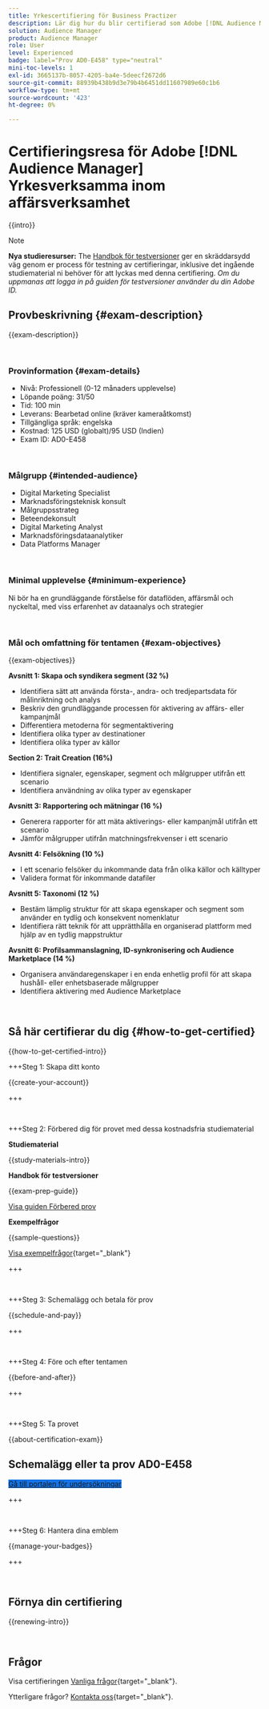 ```yaml
---
title: Yrkescertifiering för Business Practizer
description: Lär dig hur du blir certifierad som Adobe [!DNL Audience Manager] Yrkesverksamma inom affärsverksamhet.
solution: Audience Manager
product: Audience Manager
role: User
level: Experienced
badge: label="Prov AD0-E458" type="neutral"
mini-toc-levels: 1
exl-id: 3665137b-8057-4205-ba4e-5deecf2672d6
source-git-commit: 88939b438b9d3e79b4b6451dd11607989e60c1b6
workflow-type: tm+mt
source-wordcount: '423'
ht-degree: 0%

---
```


# Certifieringsresa för Adobe [!DNL Audience Manager] Yrkesverksamma inom affärsverksamhet

{{intro}}

>[!NOTE]
>
>**Nya studieresurser:** The [Handbok för testversioner](https://app.rockinfo.com/courses/playScorm/616) ger en skräddarsydd väg genom er process för testning av certifieringar, inklusive det ingående studiematerial ni behöver för att lyckas med denna certifiering. _Om du uppmanas att logga in på guiden för testversioner använder du din Adobe ID._

## Provbeskrivning {#exam-description}

{{exam-description}}

<br>

### Provinformation {#exam-details}

* Nivå: Professionell (0-12 månaders upplevelse)
* Löpande poäng: 31/50
* Tid: 100 min
* Leverans: Bearbetad online (kräver kameraåtkomst)
* Tillgängliga språk: engelska
* Kostnad: 125 USD (globalt)/95 USD (Indien)
* Exam ID: AD0-E458

<br>

### Målgrupp {#intended-audience}

* Digital Marketing Specialist
* Marknadsföringsteknisk konsult
* Målgruppsstrateg
* Beteendekonsult
* Digital Marketing Analyst
* Marknadsföringsdataanalytiker
* Data Platforms Manager

<br>

### Minimal upplevelse {#minimum-experience}

Ni bör ha en grundläggande förståelse för dataflöden, affärsmål och nyckeltal, med viss erfarenhet av dataanalys och strategier

<br>

### Mål och omfattning för tentamen {#exam-objectives}

{{exam-objectives}}

**Avsnitt 1: Skapa och syndikera segment (32 %)**

* Identifiera sätt att använda första-, andra- och tredjepartsdata för målinriktning och analys
* Beskriv den grundläggande processen för aktivering av affärs- eller kampanjmål
* Differentiera metoderna för segmentaktivering
* Identifiera olika typer av destinationer
* Identifiera olika typer av källor

**Section 2: Trait Creation (16%)**

* Identifiera signaler, egenskaper, segment och målgrupper utifrån ett scenario
* Identifiera användning av olika typer av egenskaper

**Avsnitt 3: Rapportering och mätningar (16 %)**

* Generera rapporter för att mäta aktiverings- eller kampanjmål utifrån ett scenario
* Jämför målgrupper utifrån matchningsfrekvenser i ett scenario

**Avsnitt 4: Felsökning (10 %)**

* I ett scenario felsöker du inkommande data från olika källor och källtyper
* Validera format för inkommande datafiler

**Avsnitt 5: Taxonomi (12 %)**

* Bestäm lämplig struktur för att skapa egenskaper och segment som använder en tydlig och konsekvent nomenklatur
* Identifiera rätt teknik för att upprätthålla en organiserad plattform med hjälp av en tydlig mappstruktur

**Avsnitt 6: Profilsammanslagning, ID-synkronisering och Audience Marketplace (14 %)**

* Organisera användaregenskaper i en enda enhetlig profil för att skapa hushåll- eller enhetsbaserade målgrupper
* Identifiera aktivering med Audience Marketplace

<br>

## Så här certifierar du dig {#how-to-get-certified}

{{how-to-get-certified-intro}}

+++Steg 1: Skapa ditt konto

{{create-your-account}}

+++

<br>

+++Steg 2: Förbered dig för provet med dessa kostnadsfria studiematerial

**Studiematerial**

{{study-materials-intro}}

**Handbok för testversioner**

{{exam-prep-guide}}

[Visa guiden Förbered prov](https://app.rockinfo.com/courses/playScorm/616)

**Exempelfrågor**

{{sample-questions}}

[Visa exempelfrågor](https://scorpion.caveon.com/launchpad/ad0-e458-adobe-audience-manager-business-practitioner-professional-copy-dvaivw){target="_blank"}

+++

<br>

+++Steg 3: Schemalägg och betala för prov

{{schedule-and-pay}}

+++

<br>

+++Steg 4: Före och efter tentamen

{{before-and-after}}

+++

<br>

+++Steg 5: Ta provet

{{about-certification-exam}}

## Schemalägg eller ta prov AD0-E458

<a href="https://www.certmetrics.com/adobe/candidate/examity_sso.aspx?eid=AD0-E458" target="_blank" class="spectrum-Button spectrum-Button--fill spectrum-Button--accent spectrum-Button--sizeM is-margin-bottom-big-big at-element-click-tracking" style="background-color:#1473E6">

<span class="spectrum-Button-label has-no-wrap">
   Gå till portalen för undersökningar
</span>
</a>

+++

<br>

+++Steg 6: Hantera dina emblem

{{manage-your-badges}}

+++

<br>

## Förnya din certifiering

{{renewing-intro}}

<br>

## Frågor

Visa certifieringen [Vanliga frågor](https://experienceleague.adobe.com/docs/certification/certification/faq.html){target="_blank"}.

Ytterligare frågor? [Kontakta oss](mailto:certif@adobe.com){target="_blank"}.

